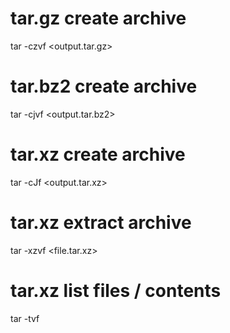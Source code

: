 

# tar.gz create archive
tar -czvf <output.tar.gz> <inputFolder>

# tar.bz2 create archive
tar -cjvf <output.tar.bz2> <inputFolder>

# tar.xz create archive
tar -cJf <output.tar.xz> <inputFolder>

# tar.xz extract archive
tar -xzvf <file.tar.xz>

# tar.xz list files / contents
tar -tvf